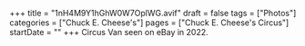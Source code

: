 +++
title = "1nH4M9Y1hGhW0W7OplWG.avif"
draft = false
tags = ["Photos"]
categories = ["Chuck E. Cheese's"]
pages = ["Chuck E. Cheese's Circus"]
startDate = ""
+++
Circus Van seen on eBay in 2022.
